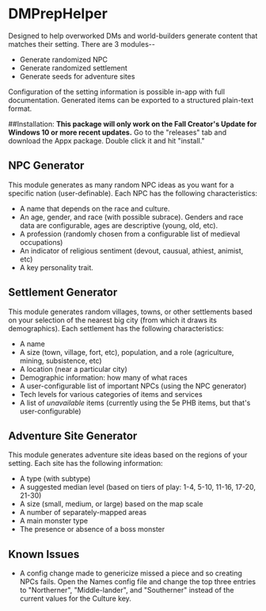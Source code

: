 # DMPrepHelper

Designed to help overworked DMs and world-builders generate content that matches their setting. There are 3 modules--

* Generate randomized NPC
* Generate randomized settlement
* Generate seeds for adventure sites

Configuration of the setting information is possible in-app with full documentation. Generated items can be exported to a structured plain-text format.

##Installation:
**This package will only work on the Fall Creator's Update for Windows 10 or more recent updates.**
Go to the "releases" tab and download the Appx package. Double click it and hit "install."

## NPC Generator
This module generates as many random NPC ideas as you want for a specific nation (user-definable). Each NPC has the following characteristics:

* A name that depends on the race and culture.
* An age, gender, and race (with possible subrace). Genders and race data are configurable, ages are descriptive (young, old, etc).
* A profession (randomly chosen from a configurable list of medieval occupations)
* An indicator of religious sentiment (devout, causual, athiest, animist, etc)
* A key personality trait.

## Settlement Generator
This module generates random villages, towns, or other settlements based on your selection of the nearest big city (from which it draws its demographics).
Each settlement has the following characteristics:

* A name
* A size (town, village, fort, etc), population, and a role (agriculture, mining, subsistence, etc)
* A location (near a particular city)
* Demographic information: how many of what races
* A user-configurable list of important NPCs (using the NPC generator)
* Tech levels for various categories of items and services
* A list of *unavailable* items (currently using the 5e PHB items, but that's user-configurable)

## Adventure Site Generator
This module generates adventure site ideas based on the regions of your setting. Each site has the following information:
* A type (with subtype)
* A suggested median level (based on tiers of play: 1-4, 5-10, 11-16, 17-20, 21-30)
* A size (small, medium, or large) based on the map scale
* A number of separately-mapped areas
* A main monster type
* The presence or absence of a boss monster

## Known Issues
* A config change made to genericize missed a piece and so creating NPCs fails. Open the Names config file and change the top three entries to "Northerner", "Middle-lander", and "Southerner" instead of the current values for the Culture key.
